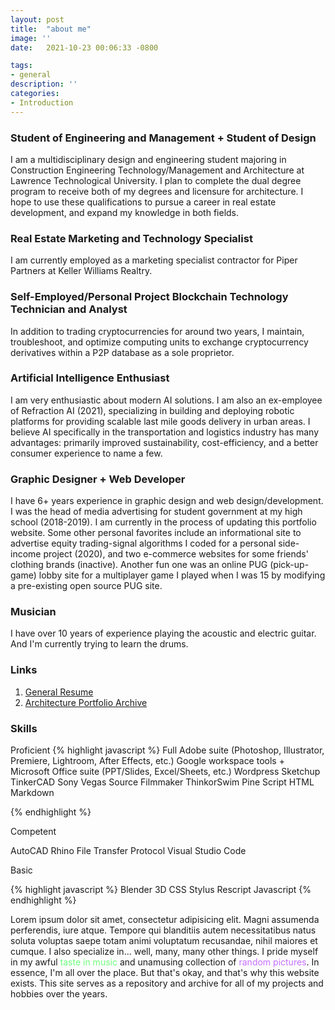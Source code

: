 ```yaml
---
layout: post
title:  "about me"
image: ''
date:   2021-10-23 00:06:33 -0800

tags:
- general
description: ''
categories:
- Introduction
---
```


### Student of Engineering and Management + Student of Design
I am a multidisciplinary design and engineering student majoring in Construction Engineering Technology/Management and Architecture at Lawrence Technological University. I plan to complete the dual degree program to receive both of my degrees and licensure for architecture. I hope to use these qualifications to pursue a career in real estate development, and expand my knowledge in both fields.

### Real Estate Marketing and Technology Specialist
I am currently employed as a marketing specialist contractor for Piper Partners at Keller Williams Realtry.

### Self-Employed/Personal Project Blockchain Technology Technician and Analyst
In addition to trading cryptocurrencies for around two years, I maintain, troubleshoot, and optimize computing units to exchange cryptocurrency derivatives within a P2P database as a sole proprietor.

### Artificial Intelligence Enthusiast
I am very enthusiastic about modern AI solutions. I am also an ex-employee of Refraction AI (2021), specializing in building and deploying robotic platforms for providing scalable last mile goods delivery in urban areas. I believe AI specifically in the transportation and logistics industry has many advantages: primarily improved sustainability, cost-efficiency, and a better consumer experience to name a few.

### Graphic Designer + Web Developer
I have 6+ years experience in graphic design and web design/development. I was the head of media advertising for student government at my high school (2018-2019). I am currently in the process of updating this portfolio website. Some other personal favorites include an informational site to advertise equity trading-signal algorithms I coded for a personal side-income project (2020), and two e-commerce websites for some friends' clothing brands (inactive). Another fun one was an online PUG (pick-up-game) lobby site for a multiplayer game I played when I was 15 by modifying a pre-existing open source PUG site.

### Musician
I have over 10 years of experience playing the acoustic and electric guitar. And I'm currently trying to learn the drums.

### Links

1. <a href="https://en.wikipedia.org/wiki/Placeholder" target="_blank">General Resume</a>
2. <a href="https://en.wikipedia.org/wiki/Placeholder" target="_blank">Architecture Portfolio Archive</a>

### Skills

Proficient
{% highlight javascript %}
Full Adobe suite (Photoshop, Illustrator, Premiere, Lightroom, After Effects, etc.)
Google workspace tools + Microsoft Office suite (PPT/Slides, Excel/Sheets, etc.)
Wordpress
Sketchup
TinkerCAD
Sony Vegas
Source Filmmaker
ThinkorSwim
Pine Script
HTML
Markdown

{% endhighlight %}

Competent

AutoCAD
Rhino
File Transfer Protocol
Visual Studio Code

Basic

{% highlight javascript %}
Blender 3D
CSS
Stylus
Rescript
Javascript
{% endhighlight %}



Lorem ipsum dolor sit amet, consectetur adipisicing elit. Magni assumenda perferendis, iure atque. Tempore qui blanditiis autem necessitatibus natus soluta voluptas saepe totam animi voluptatum recusandae, nihil maiores et cumque.
I also specialize in... well, many, many other things. I pride myself in my awful <a href="https://open.spotify.com/playlist/1j9VyQhRDsZ5gbgfVuhGyY?si=66fe595fc96b41ac" style="text-decoration:none;"><span style="color:#6EFF7D">taste in music</span></a> and unamusing collection of <a href="https://imgur.com/a/N5Lu6z9" style="text-decoration:none;"><span style="color:#C56EFF">random pictures</span></a>. In essence, I'm all over the place. But that's okay, and that's why this website exists. This site serves as a repository and archive for all of my projects and hobbies over the years.

<img src="https://www.nomadfoods.com/wp-content/uploads/2018/08/placeholder-1-e1533569576673-960x960.png" alt="">
